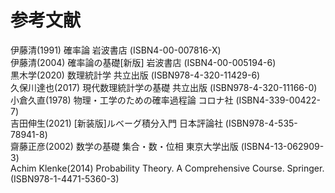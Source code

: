 # 参考文献
伊藤清(1991) 確率論 岩波書店 (ISBN4-00-007816-X)  
伊藤清(2004) 確率論の基礎[新版] 岩波書店 (ISBN4-00-005194-6)  
黒木学(2020) 数理統計学 共立出版 (ISBN978-4-320-11429-6)  
久保川達也(2017) 現代数理統計学の基礎 共立出版 (ISBN978-4-320-11166-0)  
小倉久直(1978) 物理・工学のための確率過程論 コロナ社 (ISBN4-339-00422-7)  
吉田伸生(2021) [新装版]ルベーグ積分入門 日本評論社 (ISBN978-4-535-78941-8)  
齋藤正彦(2002) 数学の基礎 集合・数・位相 東京大学出版 (ISBN4-13-062909-3)  
Achim Klenke(2014) Probability Theory. A Comprehensive Course. Springer.(ISBN978-1-4471-5360-3)
